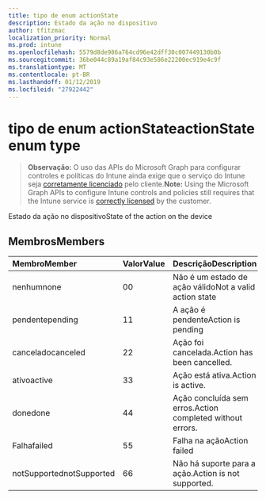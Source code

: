 ```yaml
---
title: tipo de enum actionState
description: Estado da ação no dispositivo
author: tfitzmac
localization_priority: Normal
ms.prod: intune
ms.openlocfilehash: 5579d8de986a764cd96e42dff30c007449130b0b
ms.sourcegitcommit: 36be044c89a19af84c93e586e22200ec919e4c9f
ms.translationtype: MT
ms.contentlocale: pt-BR
ms.lasthandoff: 01/12/2019
ms.locfileid: "27922442"
---
```

# <a name="actionstate-enum-type"></a><span data-ttu-id="a6917-103">tipo de enum actionState</span><span class="sxs-lookup"><span data-stu-id="a6917-103">actionState enum type</span></span>

> <span data-ttu-id="a6917-104">**Observação:** O uso das APIs do Microsoft Graph para configurar controles e políticas do Intune ainda exige que o serviço do Intune seja [corretamente licenciado](https://go.microsoft.com/fwlink/?linkid=839381) pelo cliente.</span><span class="sxs-lookup"><span data-stu-id="a6917-104">**Note:** Using the Microsoft Graph APIs to configure Intune controls and policies still requires that the Intune service is [correctly licensed](https://go.microsoft.com/fwlink/?linkid=839381) by the customer.</span></span>

<span data-ttu-id="a6917-105">Estado da ação no dispositivo</span><span class="sxs-lookup"><span data-stu-id="a6917-105">State of the action on the device</span></span>
## <a name="members"></a><span data-ttu-id="a6917-106">Membros</span><span class="sxs-lookup"><span data-stu-id="a6917-106">Members</span></span>
|<span data-ttu-id="a6917-107">Membro</span><span class="sxs-lookup"><span data-stu-id="a6917-107">Member</span></span>|<span data-ttu-id="a6917-108">Valor</span><span class="sxs-lookup"><span data-stu-id="a6917-108">Value</span></span>|<span data-ttu-id="a6917-109">Descrição</span><span class="sxs-lookup"><span data-stu-id="a6917-109">Description</span></span>|
|:---|:---|:---|
|<span data-ttu-id="a6917-110">nenhum</span><span class="sxs-lookup"><span data-stu-id="a6917-110">none</span></span>|<span data-ttu-id="a6917-111">0</span><span class="sxs-lookup"><span data-stu-id="a6917-111">0</span></span>|<span data-ttu-id="a6917-112">Não é um estado de ação válido</span><span class="sxs-lookup"><span data-stu-id="a6917-112">Not a valid action state</span></span>|
|<span data-ttu-id="a6917-113">pendente</span><span class="sxs-lookup"><span data-stu-id="a6917-113">pending</span></span>|<span data-ttu-id="a6917-114">1</span><span class="sxs-lookup"><span data-stu-id="a6917-114">1</span></span>|<span data-ttu-id="a6917-115">A ação é pendente</span><span class="sxs-lookup"><span data-stu-id="a6917-115">Action is pending</span></span>|
|<span data-ttu-id="a6917-116">cancelado</span><span class="sxs-lookup"><span data-stu-id="a6917-116">canceled</span></span>|<span data-ttu-id="a6917-117">2</span><span class="sxs-lookup"><span data-stu-id="a6917-117">2</span></span>|<span data-ttu-id="a6917-118">Ação foi cancelada.</span><span class="sxs-lookup"><span data-stu-id="a6917-118">Action has been cancelled.</span></span>|
|<span data-ttu-id="a6917-119">ativo</span><span class="sxs-lookup"><span data-stu-id="a6917-119">active</span></span>|<span data-ttu-id="a6917-120">3</span><span class="sxs-lookup"><span data-stu-id="a6917-120">3</span></span>|<span data-ttu-id="a6917-121">Ação está ativa.</span><span class="sxs-lookup"><span data-stu-id="a6917-121">Action is active.</span></span>|
|<span data-ttu-id="a6917-122">done</span><span class="sxs-lookup"><span data-stu-id="a6917-122">done</span></span>|<span data-ttu-id="a6917-123">4</span><span class="sxs-lookup"><span data-stu-id="a6917-123">4</span></span>|<span data-ttu-id="a6917-124">Ação concluída sem erros.</span><span class="sxs-lookup"><span data-stu-id="a6917-124">Action completed without errors.</span></span>|
|<span data-ttu-id="a6917-125">Falha</span><span class="sxs-lookup"><span data-stu-id="a6917-125">failed</span></span>|<span data-ttu-id="a6917-126">5</span><span class="sxs-lookup"><span data-stu-id="a6917-126">5</span></span>|<span data-ttu-id="a6917-127">Falha na ação</span><span class="sxs-lookup"><span data-stu-id="a6917-127">Action failed</span></span>|
|<span data-ttu-id="a6917-128">notSupported</span><span class="sxs-lookup"><span data-stu-id="a6917-128">notSupported</span></span>|<span data-ttu-id="a6917-129">6</span><span class="sxs-lookup"><span data-stu-id="a6917-129">6</span></span>|<span data-ttu-id="a6917-130">Não há suporte para a ação.</span><span class="sxs-lookup"><span data-stu-id="a6917-130">Action is not supported.</span></span>|



